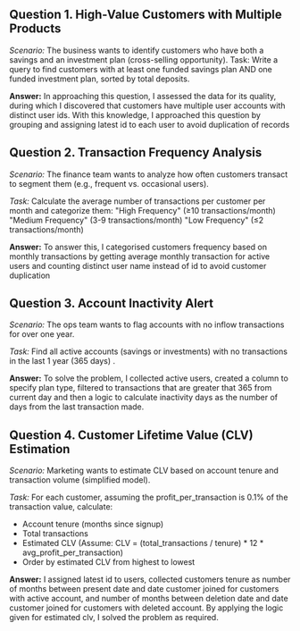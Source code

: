 ## Question 1. High-Value Customers with Multiple Products

*Scenario:* The business wants to identify customers who have both a savings and an investment plan (cross-selling opportunity).
Task: Write a query to find customers with at least one funded savings plan AND one funded investment plan, sorted by total deposits.

**Answer:**
In approaching this question, I assessed the data for its quality, during which I discovered that customers have multiple user accounts with distinct user ids. With this knowledge, I approached this question by grouping and assigning latest id to each user to avoid duplication of records

## Question 2. Transaction Frequency Analysis

*Scenario:* The finance team wants to analyze how often customers transact to segment them (e.g., frequent vs. occasional users).

*Task:* Calculate the average number of transactions per customer per month and categorize them:
"High Frequency" (≥10 transactions/month)
"Medium Frequency" (3-9 transactions/month)
"Low Frequency" (≤2 transactions/month)

**Answer:**
To answer this, I categorised customers frequency based on monthly transactions by getting average monthly transaction for active users and counting distinct user name instead of id to avoid customer duplication

## Question 3. Account Inactivity Alert

*Scenario:* The ops team wants to flag accounts with no inflow transactions for over one year.

*Task:* Find all active accounts (savings or investments) with no transactions in the last 1 year (365 days) .

**Answer:**
To solve the problem, I collected active users, created a column to specify plan type, filtered to transactions that are greater that 365 from current day and then a logic to calculate inactivity days as the number of days from the last transaction made.

## Question 4. Customer Lifetime Value (CLV) Estimation
*Scenario:* Marketing wants to estimate CLV based on account tenure and transaction volume (simplified model).

*Task:* For each customer, assuming the profit_per_transaction is 0.1% of the transaction value, calculate:
- Account tenure (months since signup)
- Total transactions
- Estimated CLV (Assume: CLV = (total_transactions / tenure) * 12 * avg_profit_per_transaction)
- Order by estimated CLV from highest to lowest

**Answer:**
I assigned latest id to users, collected customers tenure as number of months between present date and date customer joined for customers with active account, and number of months between deletion date and date customer joined for customers with deleted account. By applying the logic given for estimated clv, I solved the problem as required.
